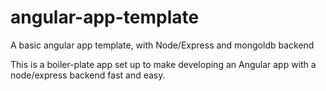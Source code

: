 # angular-app-template
A basic angular app template, with Node/Express and mongoldb backend

This is a boiler-plate app set up to make developing an Angular app with a node/express backend fast and easy.